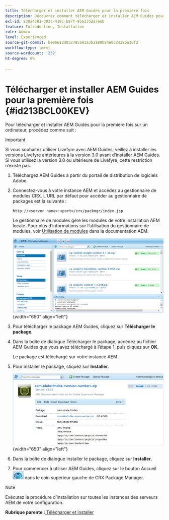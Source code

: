 ```yaml
---
title: Télécharger et installer AEM Guides pour la première fois
description: Découvrez comment télécharger et installer AEM Guides pour la première fois
exl-id: 830a4381-303c-419c-b87f-9563352a7eeb
feature: Introduction, Installation
role: Admin
level: Experienced
source-git-commit: be06612d832785a91a3b2a89b84e0c2438ba30f2
workflow-type: tm+mt
source-wordcount: '232'
ht-degree: 0%

---
```


# Télécharger et installer AEM Guides pour la première fois {#id213BCL00KEV}

Pour télécharger et installer AEM Guides pour la première fois sur un ordinateur, procédez comme suit :

>[!IMPORTANT]
>
> Si vous souhaitez utiliser Livefyre avec AEM Guides, veillez à installer les versions Livefyre antérieures à la version 3.0 avant d’installer AEM Guides. Si vous utilisez la version 3.0 ou ultérieure de Livefyre, cette restriction n’existe pas.

1. Téléchargez AEM Guides à partir du portail de distribution de logiciels Adobe.

1. Connectez-vous à votre instance AEM et accédez au gestionnaire de modules CRX. L’URL par défaut pour accéder au gestionnaire de packages est la suivante :

   ```http
   http://<server name>:<port>/crx/packmgr/index.jsp
   ```

   Le gestionnaire de modules gère les modules de votre installation AEM locale. Pour plus d’informations sur l’utilisation du gestionnaire de modules, voir [Utilisation de modules](https://helpx.adobe.com/fr/experience-manager/6-5/sites/administering/using/package-manager.html) dans la documentation AEM.

   ![](assets/package-manager.png){width="650" align="left"}

1. Pour télécharger le package AEM Guides, cliquez sur **Télécharger le package**.

1. Dans la boîte de dialogue Télécharger le package, accédez au fichier AEM Guides que vous avez téléchargé à l’étape 1, puis cliquez sur **OK**.

   Le package est téléchargé sur votre instance AEM.

1. Pour installer le package, cliquez sur **Installer**.

   ![](assets/install-package.png){width="650" align="left"}

1. Dans la boîte de dialogue Installer le package, cliquez sur **Installer**.

1. Pour commencer à utiliser AEM Guides, cliquez sur le bouton Accueil ![](assets/home-button.png) dans le coin supérieur gauche de CRX Package Manager.


>[!NOTE]
>
> Exécutez la procédure d’installation sur toutes les instances des serveurs AEM de votre configuration.

**Rubrique parente :**[ Télécharger et installer](download-install.md)
